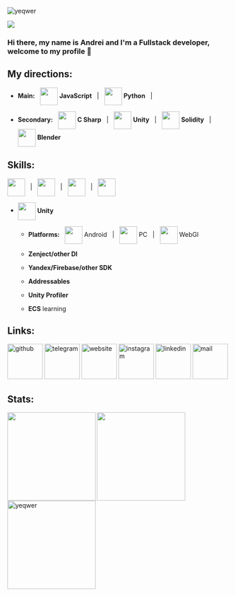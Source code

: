 <p align="left"> 
  <img src="https://komarev.com/ghpvc/?username=yeqwer&label=Profile%20views&color=blueviolet&style=flat" alt="yeqwer" /> 
</p>
<!-- ![I am Unity Developer](https://i.pinimg.com/originals/72/e9/c3/72e9c33f3327bfb2485c80b3188e41fb.gif) -->
<img src="https://i.pinimg.com/originals/65/a5/ec/65a5ec60b90f6b8faede3390ad5ee065.gif">

### Hi there, my name is Andrei and I'm a Fullstack developer, welcome to my profile 👋

<!---->

## **My directions:**

 * **Main:** &nbsp; <img height="40" align="center" src="https://img.icons8.com/?size=256&id=108784"> **JavaScript** &nbsp; | &nbsp; <img height="40" align="center" src="https://img.icons8.com/?size=256&id=13441"> **Python** &nbsp; |
 
 * **Secondary:** &nbsp; <img height="40" align="center" src="https://img.icons8.com/?size=256&id=55251"> **C Sharp** &nbsp; | &nbsp; <img height="40" align="center" src="https://img.icons8.com/?size=256&id=VLjW6zFrsq2F"> **Unity**  &nbsp; | &nbsp; <img height="40" align="center" src="https://img.icons8.com/?size=256&id=HOpiPSjPWNNd"> **Solidity** &nbsp; | &nbsp; <img height="40" align="center" src="https://img.icons8.com/?size=256&id=JwuCJ3weFjxo"> **Blender**  
  
<!---->

## **Skills:** <!-- Unity Profiler / usage SDK / DI / Addressables / ECS -->

<img height="40" align="center" src="https://img.icons8.com/?size=256&id=cdYUlRaag9G9"> &nbsp; | &nbsp; <img height="40" align="center" src="https://img.icons8.com/?size=256&id=cvzmaEA4kC0o"> &nbsp; | &nbsp; <img height="40" align="center" src="https://img.icons8.com/?size=256&id=20909"> &nbsp; | &nbsp; <img height="40" align="center" src="https://img.icons8.com/?size=256&id=21278"> 

* <img height="40" align="center" src="https://img.icons8.com/?size=256&id=VLjW6zFrsq2F"> **Unity**

    * **Platforms:** &nbsp; <img height="40" align="center" src="https://img.icons8.com/?size=256&id=42882"> Android &nbsp; | &nbsp; <img height="40" align="center" src="https://img.icons8.com/?size=256&id=43262"> PC &nbsp; | &nbsp; <img height="40" align="center" src="https://img.icons8.com/?size=256&id=42909"> WebGl &nbsp;
     
    * **Zenject/other DI**
      
    * **Yandex/Firebase/other SDK**
      
    * **Addressables**
      
    * **Unity Profiler**
      
    * **ECS** learning
 
<!--  * <img height="40" align="center" src="https://img.icons8.com/?size=256&id=HOpiPSjPWNNd"> **Solidity**  -->

<!---->

## **Links:**

[<img src="https://img.icons8.com/?size=256&id=46565" alt="github" height='80'>](https://github.com/yeqwer)    [<img src='https://img.icons8.com/?size=256&id=103814' alt='telegram' height='80'>](https://t.me/haslaur)    [<img src='https://img.icons8.com/?size=256&id=42789' alt='website' height='80'>](https://yeqwer.netlify.app/)    [<img src='https://img.icons8.com/?size=256&id=42818' alt='instagram' height='80'>](https://www.instagram.com/qq.stfu.bb/)    [<img src='https://img.icons8.com/?size=256&id=42823' alt='linkedin' height='80'>](https://www.linkedin.com/in/yeqwer/)    [<img src='https://img.icons8.com/?size=256&id=oDrvIzA6u0Wu' alt='mail' height='80'>](mailto:andreymixler@gmail.com) 

<!---->

## **Stats:**

<a href="https://github.com/anuraghazra/github-readme-stats">
  <p> </p>
  <img height=200 align="left" src="https://github-readme-stats.vercel.app/api?username=yeqwer&show_icons=true&rank_icon=github&theme=dark&card_width=480" />
</a>
<a href="https://github.com/anuraghazra/convoychat">
  <p> </p>
  <img height=200 align="left" src="https://github-readme-stats.vercel.app/api/top-langs/?username=yeqwer&layout=compact&show_icons=true&theme=dark&card_width=406" />
</a>
<a href="https://git.io/streak-stats">
  <p> </p>
  <img height=200 align="left" src="https://github-readme-streak-stats.herokuapp.com?user=yeqwer&theme=dark&card_width=480" alt="yeqwer" />
</a>

<!---->


